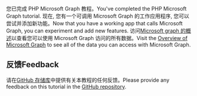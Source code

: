 <!-- markdownlint-disable MD002 MD041 -->

<span data-ttu-id="03427-101">您已完成 PHP Microsoft Graph 教程。</span><span class="sxs-lookup"><span data-stu-id="03427-101">You've completed the PHP Microsoft Graph tutorial.</span></span> <span data-ttu-id="03427-102">现在, 您有一个可调用 Microsoft Graph 的工作应用程序, 您可以尝试并添加新功能。</span><span class="sxs-lookup"><span data-stu-id="03427-102">Now that you have a working app that calls Microsoft Graph, you can experiment and add new features.</span></span> <span data-ttu-id="03427-103">访问[Microsoft graph 的概述](/graph/overview)以查看您可以使用 Microsoft Graph 访问的所有数据。</span><span class="sxs-lookup"><span data-stu-id="03427-103">Visit the [Overview of Microsoft Graph](/graph/overview) to see all of the data you can access with Microsoft Graph.</span></span>

## <a name="feedback"></a><span data-ttu-id="03427-104">反馈</span><span class="sxs-lookup"><span data-stu-id="03427-104">Feedback</span></span>

<span data-ttu-id="03427-105">请在[GitHub 存储库](https://github.com/microsoftgraph/msgraph-training-phpapp)中提供有关本教程的任何反馈。</span><span class="sxs-lookup"><span data-stu-id="03427-105">Please provide any feedback on this tutorial in the [GitHub repository](https://github.com/microsoftgraph/msgraph-training-phpapp).</span></span>